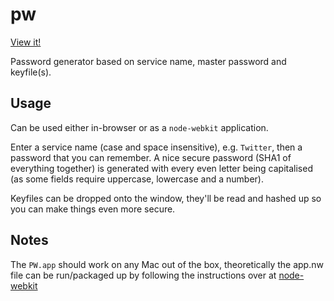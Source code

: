 # pw

[View it!](http://simontabor.com/labs/pw)

Password generator based on service name, master password and keyfile(s).

## Usage

Can be used either in-browser or as a `node-webkit` application.

Enter a service name (case and space insensitive), e.g. `Twitter`, then a password that you can remember. A nice secure password (SHA1 of everything together) is generated with every even letter being capitalised (as some fields require uppercase, lowercase and a number).

Keyfiles can be dropped onto the window, they'll be read and hashed up so you can make things even more secure.

## Notes

The `PW.app` should work on any Mac out of the box, theoretically the app.nw file can be run/packaged up by following the instructions over at [node-webkit](https://github.com/rogerwang/node-webkit)
